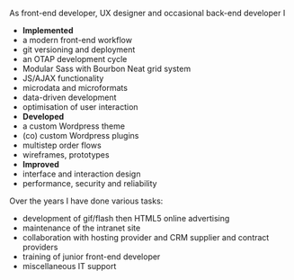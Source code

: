 As front-end developer, UX designer and occasional back-end developer I

- **Implemented**
- a modern front-end workflow
- git versioning and deployment
- an OTAP development cycle
- Modular Sass with Bourbon Neat grid system
- JS/AJAX functionality
- microdata and microformats
- data-driven development
- optimisation of user interaction
- **Developed**
- a custom Wordpress theme
- (co) custom Wordpress plugins
- multistep order flows
- wireframes, prototypes
- **Improved**
- interface and interaction design
- performance, security and reliability

Over the years I have done various tasks:

- development of gif/flash then HTML5 online advertising
- maintenance of the intranet site
- collaboration with hosting provider and CRM supplier and contract providers
- training of junior front-end developer
- miscellaneous IT support
